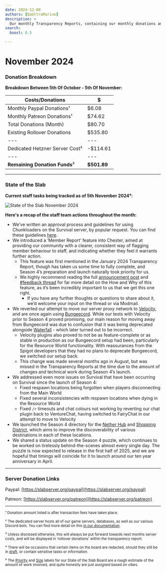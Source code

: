 ```yaml
---
date: 2024-12-08
authors: [DaUltraMarine]
description: >
  Our monthly Transparency Reports, containing our monthly donations and summarising the progress our staff team has made recently.
search:
  boost: 0.5

---
```


# November 2024

### Donation Breakdown
**Breakdown Between 5th Of October - 5th Of November:**

<!-- more -->

Costs/Donations |      $
---|---
Monthly Paypal Donations¹| $6.08
Monthly Patreon Donations¹| $74.62
Total Donations (Month)| $80.70
Existing Rollover Donations| $535.80
---|---
Dedicated Hetzner Server Cost² | -$114.61
---|---
**Remaining Donation Funds**³   |  **$501.89**

---

### State of the Slab

**Current staff tasks being tracked as of 5th November 2024⁴:**

![State of the Slab November 2024](./../../../assets/images/kanban/2024/October.png "State of the Slab November 2024")

**Here's a recap of the staff team actions throughout the month:**

- We’ve written an approval process and guidelines for using Chunkloaders on the Survival server, by popular request. You can find these guidelines [here](https://discord.com/channels/146701388234227712/146702455487463424/1294198592352817184).
- We introduced a ‘Member Report’ feature into Chester, aimed at providing our community with a clearer, consistent way of flagging member behaviour to staff, and indicating whether they feel it warrants further action.
    - This feature was first mentioned in the January 2024 Transparency Report, though has taken us some time to fully complete, and Season 4’s preparation and launch naturally took priority for us.
    - We highly recommend reading the full [announcement post](https://discord.com/channels/146701388234227712/146702455487463424/1294733545108930611) and [#feedback thread](https://discord.com/channels/146701388234227712/1294712190238068806) for far more detail on the How and Why of this feature, as it’s been incredibly important to us that we get this one right.
      - If you have any further thoughts or questions to share about it, we’d welcome your input on the thread or via Modmail.
- We reverted our attempt to move our server proxy network to [Velocity](https://papermc.io/software/velocity), and are once again using [Bungeecord](https://github.com/SpigotMC/BungeeCord). While our tests with Velocity prior to Season 4 proved promising, our main reason for moving away from Bungeecord was due to confusion that it was being deprecated alongside [Waterfall](https://papermc.io/software/waterfall) - which later turned out to be incorrect.
    - Velocity plugins also proved to not be as feature-complete or as stable in production as our Bungeecord setup had been, particularly for the Resource World functionality. With reassurances from the Spigot developers that they had no plans to deprecate Bungeecord, we switched our setup back.
    - This change was made several months ago in August, but was missed in the Transparency Reports at the time due to the amount of changes and technical work during Season 4’s launch.
- We addressed even more issues on Survival that have been occurring on Survival since the launch of Season 4:
    - Fixed respawn locations being forgotten when players disconnecting from the Main World
    - Fixed several inconsistencies with respawn locations when dying in the Resource World
    - Fixed `/r` timeouts and chat colours not working by reverting our chat plugin back to VentureChat, having switched to FairyChat in our attempt to move to Velocity
- We launched the Season 4 directory for the [Nether Hub](https://slabserver.org/hub) and [Shopping District](https://slabserver.org/shops), which aims to improve the discoverability of various destinations in each of these locations.
- We shared a status update on the Season 4 puzzle, which continues to be worked on tirelessly behind-the-scenes almost every single day. The puzzle is now expected to release in the first half of 2025, and we are hopeful that timings will coincide for it to launch around our ten year anniversary in April.

---

### Server Donation Links
Paypal: [https://slabserver.org/paypal](https://slabserver.org/paypal)

Patreon: [https://slabserver.org/patreon](https://slabserver.org/patreon)

---

<sup>¹ Donation amount listed is after transaction fees have taken place.</sup>

<sup>² The dedicated server hosts all of our game servers, databases, as well as our various Discord bots. You can find more detail on this [in our documentation](../../../documentation/minecraft/server-architecture.md).</sup>

<sup>³ Unless disclosed otherwise, this will always be put forward towards next months server costs, and will be displayed in ‘rollover donations’ within the transparency report.</sup>

<sup>⁴ There will be occasions that certain items on the board are redacted, should they still be in [draft](https://docs.github.com/en/issues/planning-and-tracking-with-projects/managing-items-in-your-project/adding-items-to-your-project#creating-draft-issues), or contain sensitive tasks or information.</sup>

<sup>⁵ The [Priority](../../../assets/images/kanban/Priority.png) and [Size](../../../assets/images/kanban/Size.png) labels for our State of the Slab Board are a rough estimate of the amount of work involved, and quite honestly are just assigned based on vibes.</sup>